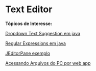 # Text Editor

**Tópicos de Interesse:**

[Dropdown Text Suggestion em java](https://www.logicbig.com/tutorials/java-swingtext-suggestion-component.html)

[Regular Expressions em java](https://www.geeksforgeeks.org/regular-expressions-in-java/)

[JEditorPane exemplo](https://www.javatpoint.com/java-jeditorpane)

[Acessando Arquivos do PC por web app](https://stackoverflow.com/questions/56442124/is-there-any-way-to-access-clientsusers-special-folder-from-web-application-ho)